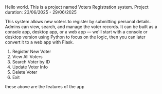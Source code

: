 Hello world.
This is a project named Voters Registration system. 
Project duration: 23/06/2025 - 29/06/2025

This system allows new voters to register by submitting personal details. Admins can view, search, and manage the voter records. It can be built as a console app, desktop app, or a web app — we'll start with a console or desktop version using Python to focus on the logic, then you can later convert it to a web app with Flask.

1. Register New Voter
2. View All Voters
3. Search Voter by ID
4. Update Voter Info
5. Delete Voter
6. Exit

these above are the features of the app 